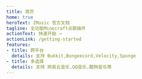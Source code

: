 ```yaml
---
title: 首页
home: true
heroText: ZMusic 官方文档
tagline: 全功能Minecraft点歌插件
actionText: 快速开始 →
actionLink: /getting-started
features:
- title: 跨平台
  details: 支持 Bukkit,Bungeecord,Velocity,Sponge
- title: 多选择
  details: 支持 网易云音乐,QQ音乐,酷狗音乐等
---
```

